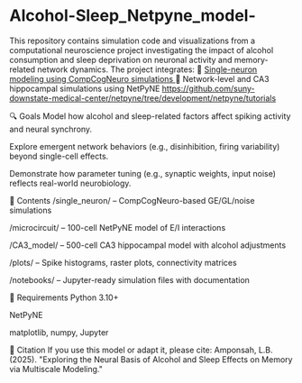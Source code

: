 # Alcohol-Sleep_Netpyne_model-
This repository contains simulation code and visualizations from a computational neuroscience project investigating the impact of alcohol consumption and sleep deprivation on neuronal activity and memory-related network dynamics.
The project integrates:
🧠 [Single-neuron modeling using CompCogNeuro simulations
](https://github.com/CompCogNeuro/sims)
🧬 Network-level and CA3 hippocampal simulations using NetPyNE https://github.com/suny-downstate-medical-center/netpyne/tree/development/netpyne/tutorials

🔍 Goals
Model how alcohol and sleep-related factors affect spiking activity and neural synchrony.

Explore emergent network behaviors (e.g., disinhibition, firing variability) beyond single-cell effects.

Demonstrate how parameter tuning (e.g., synaptic weights, input noise) reflects real-world neurobiology.

📂 Contents
/single_neuron/ – CompCogNeuro-based GE/GL/noise simulations

/microcircuit/ – 100-cell NetPyNE model of E/I interactions

/CA3_model/ – 500-cell CA3 hippocampal model with alcohol adjustments

/plots/ – Spike histograms, raster plots, connectivity matrices

/notebooks/ – Jupyter-ready simulation files with documentation

🧰 Requirements
Python 3.10+

NetPyNE

matplotlib, numpy, Jupyter

📌 Citation
If you use this model or adapt it, please cite:
Amponsah, L.B. (2025). "Exploring the Neural Basis of Alcohol and Sleep Effects on Memory via Multiscale Modeling."

